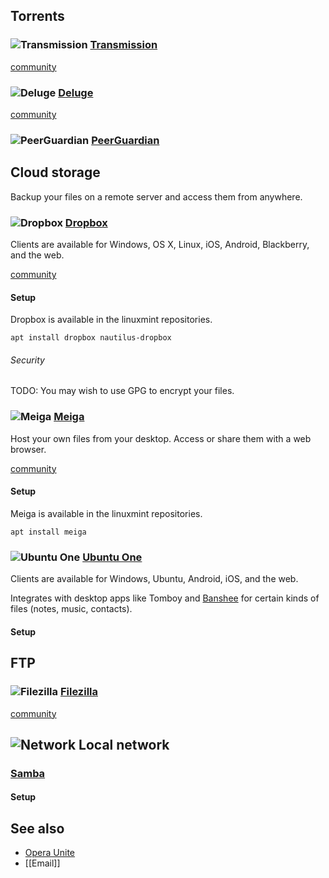 ## Torrents ##

### ![][img-transmission] [Transmission][homepage-transmission] ###

[community][community-transmission]

### ![][img-deluge] [Deluge][homepage-deluge] ###

[community][community-deluge]

### ![][img-pgl] [PeerGuardian][homepage-pgl] ###

## Cloud storage ##

Backup your files on a remote server and access them from anywhere.

### ![][img-dropbox] [Dropbox][homepage-dropbox] ###

Clients are available for Windows, OS X, Linux, iOS, Android, Blackberry, and the web.

[community][community-dropbox]

#### Setup ####

Dropbox is available in the linuxmint repositories.

`apt install dropbox nautilus-dropbox`

###### Security ######
TODO: You may wish to use GPG to encrypt your files.

### ![][img-meiga] [Meiga][homepage-meiga] ###

Host your own files from your desktop.  Access or share them with a web browser.

[community][community-meiga]

#### Setup ####

Meiga is available in the linuxmint repositories.

`apt install meiga`

### ![][img-ubuntu-one] [Ubuntu One][homepage-ubuntu-one] ###

Clients are available for Windows, Ubuntu, Android, iOS, and the web.  

Integrates with desktop apps like Tomboy and [Banshee][anchor-banshee] for certain kinds of files (notes, music, contacts).

#### Setup ####

## FTP ##

### ![][img-filezilla] [Filezilla][homepage-filezilla] ###

[community][community-filezilla]

## ![][img-network] Local network ##

### [Samba][homepage-samba] ###

#### Setup ####

## See also ##
* [Opera Unite][anchor-opera]
* [[Email]]


[anchor-opera]: Browsers#wiki-opera
[anchor-banshee]: Audio-&-Video#wiki-banshee

[community-deluge]: http://community.linuxmint.com/software/view/deluge
[community-dropbox]: http://community.linuxmint.com/software/view/dropbox
[community-filezilla]: http://community.linuxmint.com/software/view/filezilla
[community-meiga]: http://community.linuxmint.com/software/view/meiga
[community-transmission]: http://community.linuxmint.com/software/view/transmission

[homepage-deluge]: http://deluge-torrent.org/
[homepage-dropbox]: https://www.dropbox.com
[homepage-filezilla]: http://filezilla-project.org/
[homepage-meiga]: http://meiga.igalia.com/
[homepage-pgl]: http://moblock-deb.sourceforge.net/
[homepage-samba]: http://www.samba.org/
[homepage-transmission]: http://www.transmissionbt.com/
[homepage-ubuntu-one]: https://one.ubuntu.com/

[img-deluge]: deluge.png "Deluge"
[img-dropbox]: dropbox.png "Dropbox"
[img-filezilla]: filezilla.png "Filezilla"
[img-meiga]: meiga.png "Meiga"
[img-pgl]: pgl-gui.png "PeerGuardian"
[img-transmission]: transmission.png "Transmission"
[img-network]: folder-remote.png "Network"
[img-ubuntu-one]: ubuntu-one.png "Ubuntu One"